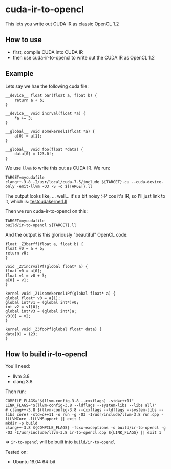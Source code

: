 # cuda-ir-to-opencl

This lets you write out CUDA IR as classic OpenCL 1.2

## How to use

- first, compile CUDA into CUDA IR
- then use cuda-ir-to-opencl to write out the CUDA IR as OpenCL 1.2

## Example

Lets say we hae the following cuda file:
```
__device__ float bar(float a, float b) {
    return a + b;
}

__device__ void incrval(float *a) {
    *a += 3;
}

__global__ void somekernel1(float *a) {
    a[0] = a[1];
}

__global__ void foo(float *data) {
    data[0] = 123.0f;
}
```

We use `llvm` to write this out as CUDA IR.  We run:
```
TARGET=mycudafile
clang++-3.8 -I/usr/local/cuda-7.5/include ${TARGET}.cu --cuda-device-only -emit-llvm -O3 -S -o ${TARGET}.ll
```

The output looks like, ... well... it's a bit noisy :-P  cos it's IR, so I'll just link to it, which is: [testcudakernel1.ll](testcudakernel1.ll)

Then we run cuda-ir-to-opencl on this:
```
TARGET=mycudafile
build/ir-to-opencl ${TARGET}.ll
```

And the output is this gloriously "beautiful" OpenCL code:
```
float _Z3barff(float a, float b) {
float v0 = a + b;
return v0;
}

void _Z7incrvalPf(global float* a) {
float v0 = a[0];
float v1 = v0 + 3;
a[0] = v1;
}

kernel void _Z11somekernel1Pf(global float* a) {
global float* v0 = a[1];
global int*v1 = (global int*)v0;
int v2 = v1[0];
global int*v3 = (global int*)a;
v3[0] = v2;
}

kernel void _Z3fooPf(global float* data) {
data[0] = 123;
}
```

## How to build ir-to-opencl

You'll need:
- llvm 3.8
- clang 3.8

Then run:
```
COMPILE_FLAGS="$(llvm-config-3.8 --cxxflags) -std=c++11"
LINK_FLAGS="$(llvm-config-3.8 --ldflags --system-libs --libs all)"
# clang++-3.8 $(llvm-config-3.8 --cxxflags --ldflags --system-libs --libs core) -std=c++11 -o run -g -O3 -I/usr/include/llvm-3.8 run.cpp -lLLVMCore -lLLVMSupport || exit 1
mkdir -p build
clang++-3.8 ${COMPILE_FLAGS} -fcxx-exceptions -o build/ir-to-opencl -g -O3 -I/usr/include/llvm-3.8 ir-to-opencl.cpp ${LINK_FLAGS} || exit 1
```

=> `ir-to-opencl` will be built into `build/ir-to-opencl`

Tested on:
- Ubuntu 16.04 64-bit

